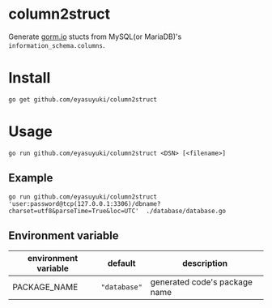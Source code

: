column2struct
====

Generate [gorm.io](https://gorm.io) stucts from MySQL(or MariaDB)'s ```information_schema.columns```.

# Install

```shell
go get github.com/eyasuyuki/column2struct
```

# Usage

```shell
go run github.com/eyasuyuki/column2struct <DSN> [<filename>]
```

## Example

```
go run github.com/eyasuyuki/column2struct 'user:password@tcp(127.0.0.1:3306)/dbname?charset=utf8&parseTime=True&loc=UTC'  ./database/database.go 
```

## Environment variable

|environment variable|default|description|
---|---|---
|PACKAGE_NAME|```"database"```|generated code's package name|
